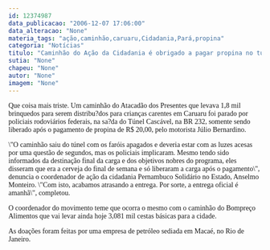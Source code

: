 ```yaml
---
id: 12374987
data_publicacao: "2006-12-07 17:06:00"
data_alteracao: "None"
materia_tags: "ação,caminhão,caruaru,Cidadania,Pará,propina"
categoria: "Notícias"
titulo: "Caminhão do Ação da Cidadania é obrigado a pagar propina no túnel da BR 232 para chegar em Caruaru"
sutia: "None"
chapeu: "None"
autor: "None"
imagem: "None"
---
```

<p><P><FONT face=Verdana>Que coisa mais triste. Um caminhão do Atacadão dos Presentes que levava 1,8 mil brinquedos para serem distribu?dos para crianças carentes em Caruaru foi parado por policiais rodoviários federais, na sa?da do Túnel Cascável, na BR 232, somente sendo liberado após o pagamento de propina de R$ 20,00, pelo motorista Júlio Bernardino.</FONT></P></p>
<p><P><FONT face=Verdana>\"O caminhão saiu do túnel com os faróis apagados e deveria estar com as luzes acesas por uma questão de segundos, mas os policiais implicaram. Mesmo tendo sido informados da destinação final da carga e dos objetivos nobres do programa, eles disseram que era a cerveja do final de semana e só liberaram a carga após o pagamento\", denuncia o coordenador de ação da cidadania Pernambuco Solidário no Estado, Anselmo Monteiro. \"Com isto, acabamos atrasando a entrega. Por sorte, a entrega oficial é amanhã\", completou.</FONT></P></p>
<p><P><FONT face=Verdana>O coordenador do movimento teme que ocorra o mesmo com o caminhão do Bompreço Alimentos que vai levar ainda hoje 3,081 mil cestas básicas para a cidade.</FONT></P></p>
<p><P><FONT face=Verdana>As doações foram feitas por uma empresa de petróleo sediada em Macaé, no Rio de Janeiro.</FONT></P> </p>
